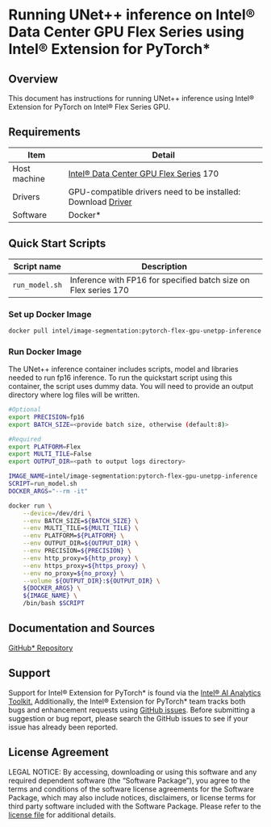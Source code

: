 # Running UNet++ inference on Intel® Data Center GPU Flex Series using Intel® Extension for PyTorch*

## Overview

This document has instructions for running UNet++ inference using Intel® Extension for PyTorch on Intel® Flex Series GPU.

## Requirements
| Item | Detail |
| ------ | ------- |
| Host machine  | [Intel® Data Center GPU Flex Series](https://ark.intel.com/content/www/us/en/ark/products/series/230021/intel-data-center-gpu-flex-series.html) 170  |
| Drivers | GPU-compatible drivers need to be installed: Download [Driver](https://dgpu-docs.intel.com/driver/installation.html) |
| Software | Docker* |

## Quick Start Scripts

| Script name | Description |
|-------------|-------------|
| `run_model.sh` | Inference with FP16 for specified batch size on Flex series 170 |

### Set up Docker Image

```bash
docker pull intel/image-segmentation:pytorch-flex-gpu-unetpp-inference
```
### Run Docker Image
The UNet++ inference container includes scripts, model and libraries needed to run fp16 inference. To run the quickstart script using this container, the script uses dummy data. You will need to provide an output directory where log files will be written. 

```bash
#Optional
export PRECISION=fp16
export BATCH_SIZE=<provide batch size, otherwise (default:8)>

#Required
export PLATFORM=Flex
export MULTI_TILE=False
export OUTPUT_DIR=<path to output logs directory>

IMAGE_NAME=intel/image-segmentation:pytorch-flex-gpu-unetpp-inference
SCRIPT=run_model.sh
DOCKER_ARGS="--rm -it"

docker run \
    --device=/dev/dri \
    --env BATCH_SIZE=${BATCH_SIZE} \
    --env MULTI_TILE=${MULTI_TILE} \
    --env PLATFORM=${PLATFORM} \
    --env OUTPUT_DIR=${OUTPUT_DIR} \
    --env PRECISION=${PRECISION} \
    --env http_proxy=${http_proxy} \
    --env https_proxy=${https_proxy} \
    --env no_proxy=${no_proxy} \
    --volume ${OUTPUT_DIR}:${OUTPUT_DIR} \
    ${DOCKER_ARGS} \
    ${IMAGE_NAME} \
    /bin/bash $SCRIPT
```
## Documentation and Sources

[GitHub* Repository](https://github.com/IntelAI/models/tree/master/docker/flex-gpu)

## Support
Support for Intel® Extension for PyTorch* is found via the [Intel® AI Analytics Toolkit.](https://www.intel.com/content/www/us/en/developer/tools/oneapi/ai-analytics-toolkit.html#gs.qbretz) Additionally, the Intel® Extension for PyTorch* team tracks both bugs and enhancement requests using [GitHub issues](https://github.com/intel/intel-extension-for-pytorch/issues). Before submitting a suggestion or bug report, please search the GitHub issues to see if your issue has already been reported.

## License Agreement

LEGAL NOTICE: By accessing, downloading or using this software and any required dependent software (the “Software Package”), you agree to the terms and conditions of the software license agreements for the Software Package, which may also include notices, disclaimers, or license terms for third party software included with the Software Package. Please refer to the [license file](https://github.com/IntelAI/models/tree/master/third_party) for additional details.
